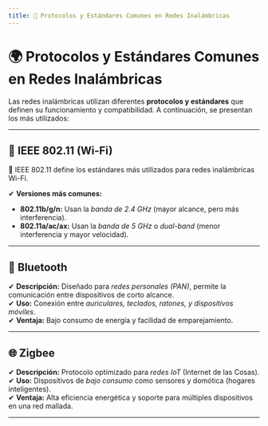 ```yaml
---
title: 📌 Protocolos y Estándares Comunes en Redes Inalámbricas
---
```


# 🌍 Protocolos y Estándares Comunes en Redes Inalámbricas

Las redes inalámbricas utilizan diferentes **protocolos y estándares** que definen su funcionamiento y compatibilidad. A continuación, se presentan los más utilizados:

---

## 📡 IEEE 802.11 (Wi-Fi)

<div class="custom-quote">📢 IEEE 802.11 define los estándares más utilizados para redes inalámbricas Wi-Fi.</div>

✔ **Versiones más comunes:**

- **802.11b/g/n:** Usan la *banda de 2.4 GHz* (mayor alcance, pero más interferencia).  
- **802.11a/ac/ax:** Usan la *banda de 5 GHz* o *dual-band* (menor interferencia y mayor velocidad).  

---

## 🔄 Bluetooth

✔ **Descripción:** Diseñado para *redes personales (PAN)*, permite la comunicación entre dispositivos de corto alcance.  
✔ **Uso:** Conexión entre *auriculares, teclados, ratones, y dispositivos móviles*.  
✔ **Ventaja:** Bajo consumo de energía y facilidad de emparejamiento.  

---

## 🌐 Zigbee

✔ **Descripción:** Protocolo optimizado para *redes IoT* (Internet de las Cosas).  
✔ **Uso:** Dispositivos de *bajo consumo* como sensores y domótica (hogares inteligentes).  
✔ **Ventaja:** Alta eficiencia energética y soporte para múltiples dispositivos en una red mallada.  

---